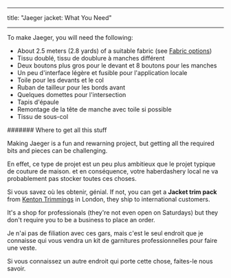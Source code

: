 - - -
title: "Jaeger jacket: What You Need"
- - -

To make Jaeger, you will need the following:

- About 2.5 meters (2.8 yards) of a suitable fabric (see [Fabric options](#fabric-options))
- Tissu doublé, tissu de doublure à manches différent
- Deux boutons plus gros pour le devant et 8 boutons pour les manches
- Un peu d'interface légère et fusible pour l'application locale
- Toile pour les devants et le col
- Ruban de tailleur pour les bords avant
- Quelques domettes pour l'intersection
- Tapis d'épaule
- Remontage de la tête de manche avec toile si possible
- Tissu de sous-col

<Note>

\####### Where to get all this stuff

Making Jaeger is a fun and rewarning project, but getting all the required bits and pieces can be challenging.

En effet, ce type de projet est un peu plus ambitieux que le projet typique de couture de maison.
et en conséquence, votre haberdashery local ne va probablement pas stocker toutes ces choses.

Si vous savez où les obtenir, génial. If not, you can get a **Jacket trim pack** from
[Kenton Trimmings](http://kentontrimmings.co.uk/shop/) in London, they ship to international customers.

It's a shop for professionals (they're not even open on Saturdays) but they don't require you to be a business
to place an order.

Je n'ai pas de filiation avec ces gars, mais c'est le seul endroit que je connaisse qui vous vendra un kit de
garnitures professionnelles pour faire une veste.

Si vous connaissez un autre endroit qui porte cette chose, faites-le nous savoir.

</Note>

